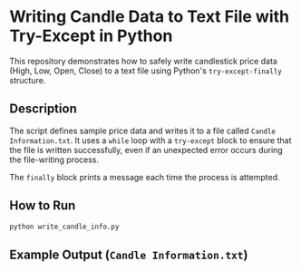# Writing Candle Data to Text File with Try-Except in Python

This repository demonstrates how to safely write candlestick price data (High, Low, Open, Close) to a text file using Python's `try-except-finally` structure.

## Description

The script defines sample price data and writes it to a file called `Candle Information.txt`. It uses a `while` loop with a `try-except` block to ensure that the file is written successfully, even if an unexpected error occurs during the file-writing process.

The `finally` block prints a message each time the process is attempted.

## How to Run

```bash
python write_candle_info.py
```
## Example Output (`Candle Information.txt`)


